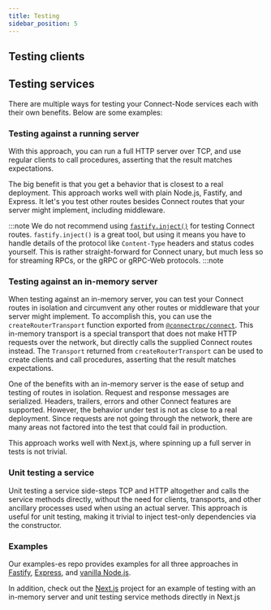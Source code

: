 ```yaml
---
title: Testing
sidebar_position: 5
---
```


## Testing clients



## Testing services

There are multiple ways for testing your Connect-Node services each with their own benefits. Below are some examples:

### Testing against a running server
With this approach, you can run a full HTTP server over TCP, and use regular clients to call procedures, asserting that
the result matches expectations.

The big benefit is that you get a behavior that is closest to a real deployment. This approach works well with plain
Node.js, Fastify, and Express. It let's you test other routes besides Connect routes that your server might implement,
including middleware.

:::note
We do not recommend using [`fastify.inject()`](https://fastify.dev/docs/v1.14.x/Documentation/Testing/#testing-with-http-injection)
for testing Connect routes. `fastify.inject()` is a great tool, but using it means you have to handle details of the
protocol like `Content-Type` headers and status codes yourself. This is rather straight-forward for Connect unary,
but much less so for streaming RPCs, or the gRPC or gRPC-Web protocols.
:::note

### Testing against an in-memory server
When testing against an in-memory server, you can test your Connect routes in isolation and circumvent any other routes
or middleware that your server might implement. To accomplish this, you can use the `createRouterTransport` function
exported from [`@connectrpc/connect`](https://www.npmjs.com/package/@connectrpc/connect). This in-memory transport is a
special transport that does not make HTTP requests over the network, but directly calls the supplied Connect routes
instead. The `Transport` returned from `createRouterTransport` can be used to create clients and call procedures,
asserting that the result matches expectations.

One of the benefits with an in-memory server is the ease of setup and testing of routes in isolation. Request and
response messages are serialized. Headers, trailers, errors and other Connect features are supported. However, the
behavior under test is not as close to a real deployment. Since requests are not going through the network, there are
many areas not factored into the test that could fail in production.

This approach works well with Next.js, where spinning up a full server in tests is not trivial.

### Unit testing a service
Unit testing a service side-steps TCP and HTTP altogether and calls the service methods directly, without the need for
clients, transports, and other ancillary processes used when using an actual server. This approach is useful for unit
testing, making it trivial to inject test-only dependencies via the constructor.

### Examples

Our examples-es repo provides examples for all three approaches in [Fastify](https://github.com/connectrpc/examples-es/blob/b5d3f6822330f6b7816fac697b64ed4214aabafe/fastify/test/connect.test.ts), [Express](https://github.com/connectrpc/examples-es/blob/b5d3f6822330f6b7816fac697b64ed4214aabafe/express/connect.test.ts), and [vanilla Node.js](https://github.com/connectrpc/examples-es/blob/b5d3f6822330f6b7816fac697b64ed4214aabafe/vanilla-node/connect.test.ts).

In addition, check out the [Next.js](https://github.com/connectrpc/examples-es/blob/6e80c5677bf650b4c40bb26e8220bcac53adb585/nextjs/__tests__/connect.test.ts) project for an example of testing with an in-memory server and unit testing service methods directly in Next.js


